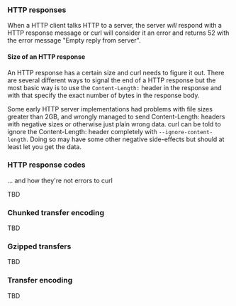 ### HTTP responses

When a HTTP client talks HTTP to a server, the server *will* respond with a
HTTP response message or curl will consider it an error and returns 52 with
the error message "Empty reply from server".

#### Size of an HTTP response

An HTTP response has a certain size and curl needs to figure it out. There are
several different ways to signal the end of a HTTP response but the most basic
way is to use the `Content-Length:` header in the response and with that
specify the exact number of bytes in the response body.

Some early HTTP server implementations had problems with file sizes greater
than 2GB, and wrongly managed to send Content-Length: headers with negative
sizes or otherwise just plain wrong data. curl can be told to ignore the
Content-Length: header completely with `--ignore-content-length`. Doing so may
have some other negative side-effects but should at least let you get the
data.

### HTTP response codes

... and how they're not errors to curl

TBD

### Chunked transfer encoding

TBD

### Gzipped transfers

TBD

### Transfer encoding

TBD
